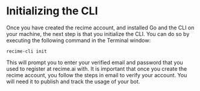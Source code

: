 # Initializing the CLI

Once you have created the recime account, and installed Go and the CLI on your machine, the next step is that you initialize the CLI. You can do so by executing the following command in the Terminal window:

    recime-cli init


This will prompt you to enter your verified email and password that you used to register at recime.ai with. It is important that once you create the recime account, you follow the steps in email to verify your account. You will need it to publish and track the usage of your bot.

